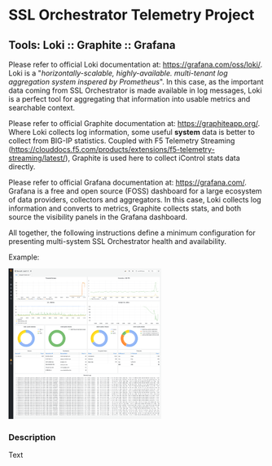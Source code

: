 # SSL Orchestrator Telemetry Project
## Tools: Loki :: Graphite :: Grafana

Please refer to official Loki documentation at: https://grafana.com/oss/loki/. Loki is a "*horizontally-scalable, highly-available. multi-tenant log aggregation system inspered by Prometheus*". In this case, as the important data coming from SSL Orchestrator is made available in log messages, Loki is a perfect tool for aggregating that information into usable metrics and searchable context. 

Please refer to official Graphite documentation at: https://graphiteapp.org/. Where Loki collects log information, some useful **system** data is better to collect from BIG-IP statistics. Coupled with F5 Telemetry Streaming (https://clouddocs.f5.com/products/extensions/f5-telemetry-streaming/latest/), Graphite is used here to collect iControl stats data directly.

Please refer to official Grafana documentation at: https://grafana.com/. Grafana is a free and open source (FOSS) dashboard for a large ecosystem of data providers, collectors and aggregators. In this case, Loki collects log information and converts to metrics, Graphite collects stats, and both source the visibility panels in the Grafana dashboard. 

All together, the following instructions define a minimum configuration for presenting multi-system SSL Orchestrator health and availability.

Example:

<img src="../../images/grafana_telemetry_page_20210924a.png" width="300">


### Description
Text